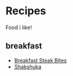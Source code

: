 # Recipes

Food i like!

## breakfast
- [Breakfast Steak Bites](https://github.com/AlteredAdmin/Recipes/blob/main/Breakfast%20/Breakfast%20Steak%20Bites.md)
- [Shakshuka](https://github.com/AlteredAdmin/Recipes/blob/main/Breakfast%20/Shakshuka.md)
